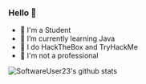 ### Hello 👋

- 🌱 I'm a Student
- 👯 I’m currently learning Java 
- 🤔 I do HackTheBox and TryHackMe  
- 💬 I'm not a professional

![SoftwareUser23's github stats](https://github-readme-stats.vercel.app/api?username=SoftwareUser23&show_icons=true&theme=tokyonight)



